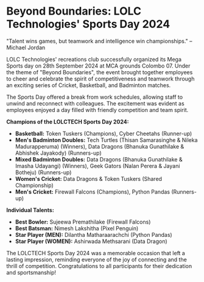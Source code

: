 # Beyond Boundaries: LOLC Technologies' Sports Day 2024

"Talent wins games, but teamwork and intelligence win championships." – Michael Jordan

LOLC Technologies' recreations club successfully organized its Mega Sports day on 28th September 2024 at MCA grounds Colombo 07. Under the theme of "Beyond Boundaries", the event brought together employees to cheer and celebrate the spirit of competitiveness and teamwork through an exciting series of Cricket, Basketball, and Badminton matches.

The Sports Day offered a break from work schedules, allowing staff to unwind and reconnect with colleagues. The excitement was evident as employees enjoyed a day filled with friendly competition and team spirit.

**Champions of the LOLCTECH Sports Day 2024:**

*   **Basketball:** Token Tuskers (Champions), Cyber Cheetahs (Runner-up)
*   **Men's Badminton Doubles:** Tech Turtles (Thisan Samarasinghe & Nileka Madurapperuma) (Winners), Data Dragons (Bhanuka Gunathilake & Abhishek Jayakody) (Runners-up)
*   **Mixed Badminton Doubles:** Data Dragons (Bhanuka Gunathilake & Imasha Udayangi) (Winners), Geek Gators (Nalan Perera & Jayani Botheju) (Runners-up)
*   **Women's Cricket:** Data Dragons & Token Tuskers (Shared Championship)
*   **Men's Cricket:** Firewall Falcons (Champions), Python Pandas (Runners-up)

**Individual Talents:**

*   **Best Bowler:** Sujeewa Premathilake (Firewall Falcons)
*   **Best Batsman:** Nimesh Lakshitha (Pixel Penguin)
*   **Star Player (MEN):** Dilantha Matharaarachchi (Python Pandas)
*   **Star Player (WOMEN):** Ashirwada Methsarani (Data Dragon)

The LOLCTECH Sports Day 2024 was a memorable occasion that left a lasting impression, reminding everyone of the joy of connecting and the thrill of competition. Congratulations to all participants for their dedication and sportsmanship!

